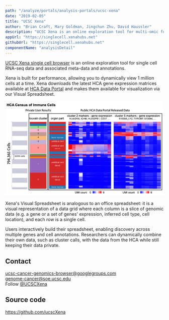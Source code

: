 ```yaml
---
path: "/analyze/portals/analysis-portals/ucsc-xena"
date: "2019-02-05"
title: "UCSC Xena"
author: "Brian Craft, Mary Goldman, Jingchun Zhu, David Haussler"
description: "UCSC Xena is an online exploration tool for multi-omic functional genomics data and associated meta-data and annotations."
appUrl: "https://singlecell.xenahubs.net"
githubUrl: "https://singlecell.xenahubs.net"
componentName: "analysisDetail"
---
```


[UCSC Xena single cell browser](https://singlecell.xenahubs.net) is an online exploration tool for single cell RNA-seq data and associated meta-data and annotations.
 
 Xena is built for performance, allowing you to dynamically view 1 million cells at a time. Xena downloads the latest HCA gene expression matrices available at [HCA Data Portal](/) and makes them available for visualization via our Visual Spreadsheet. 

[![UCSC Xena single cell browser](../_images/portals/ucsc-xena.png)](https://singlecell.xenahubs.net)

Xena's Visual Spreadsheet is analogous to an office spreadsheet: it is a visual representation of a data grid where each column is a slice of genomic data (e.g. a gene or a set of genes' expression, inferred cell type, cell location), and each row is a single cell.
 
 Users interactively build their spreadsheet, enabling discovery across multiple genes and cell annotations. Researchers can dynamically combine their own data, such as cluster calls, with the data from the HCA while still keeping their data private.



## Contact
[ucsc-cancer-genomics-browser@googlegroups.com](mailto:ucsc-cancer-genomics-browser@googlegroups.com)\
[genome-cancer@soe.ucsc.edu](mailto:genome-cancer@soe.ucsc.edu)\
Follow [@UCSCXena](https://twitter.com/UCSCXena)

## Source code
<a href="https://github.com/ucscXena">https://github.com/ucscXena</a>
